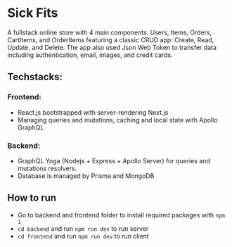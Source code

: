 # Sick Fits
A fullstack online store with 4 main components: Users, Items, Orders, CartItems, and OrderItems featuring a classic CRUD app: Create, Read, Update, and Delete. The app also used Json Web Token to transfer data including authentication, email, images, and credit cards.
## Techstacks:  
### Frontend: 
- React.js bootstrapped with server-rendering Next.js
- Managing queries and mutations, caching and local state with Apollo GraphQL
### Backend:
- GraphQL Yoga (Nodejs + Express + Apollo Server) for queries and mutations resolvers.
- Database is managed by Prisma and MongoDB
## How to run
- Go to backend and frontend folder to install required packages with `npm i`
- `cd backend` and run `npm run dev` to run server
- `cd frontend` and run `npm run dev` to run client